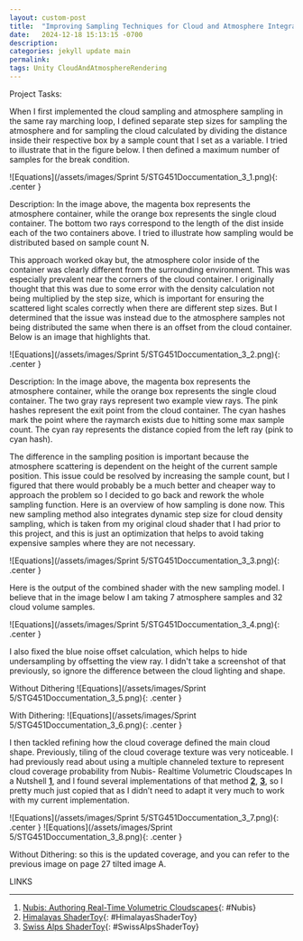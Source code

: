 ```yaml
---
layout: custom-post
title:  "Improving Sampling Techniques for Cloud and Atmosphere Integration"
date:   2024-12-18 15:13:15 -0700
description: 
categories: jekyll update main
permalink:  
tags: Unity CloudAndAtmosphereRendering
---
```


Project Tasks:

When I first implemented the cloud sampling and atmosphere sampling in the same ray marching loop, I defined separate step sizes for sampling the atmosphere and for sampling the cloud calculated by dividing the distance inside their respective box by a sample count that I set as a variable. I tried to illustrate that in the figure below.  I then defined a maximum number of samples for the break condition.

![Equations](/assets/images/Sprint 5/STG451Doccumentation_3_1.png){: .center }

Description: In the image above, the magenta box represents the atmosphere container, while the orange box represents the single cloud container. The bottom two rays correspond to the length of the dist inside each of the two containers above. I tried to illustrate how sampling would be distributed based on sample count N. 

This approach worked okay but, the atmosphere color inside of the container was clearly different from the surrounding environment. This was especially prevalent near the corners of the cloud container. I originally thought that this was due to some error with the density calculation not being multiplied by the step size, which is important for ensuring the scattered light scales correctly when there are different step sizes. But I determined that the issue was instead due to the atmosphere samples not being distributed the same when there is an offset from the cloud container. Below is an image that highlights that.

![Equations](/assets/images/Sprint 5/STG451Doccumentation_3_2.png){: .center }

Description: In the image above, the magenta box represents the atmosphere container, while the orange box represents the single cloud container. The two gray rays represent two example view rays. The pink hashes represent the exit point from the cloud container. The cyan hashes mark the point where the raymarch exists due to hitting some max sample count. The cyan ray represents the distance copied from the left ray (pink to cyan hash).

The difference in the sampling position is important because the atmosphere scattering is dependent on the height of the current sample position. This issue could be resolved by increasing the sample count, but I figured that there would probably be a much better and cheaper way to approach the problem so I decided to go back and rework the whole sampling function. Here is an overview of how sampling is done now. This new sampling method also integrates dynamic step size for cloud density sampling, which is taken from my original cloud shader that I had prior to this project, and this is just an optimization that helps to avoid taking expensive samples where they are not necessary.

![Equations](/assets/images/Sprint 5/STG451Doccumentation_3_3.png){: .center }

Here is the output of the combined shader with the new sampling model. I believe that in the image below I am taking 7 atmosphere samples and 32 cloud volume samples.

![Equations](/assets/images/Sprint 5/STG451Doccumentation_3_4.png){: .center }

I also fixed the blue noise offset calculation, which helps to hide undersampling by offsetting the view ray. I didn't take a screenshot of that previously, so ignore the difference between the cloud lighting and shape.

Without Dithering 
![Equations](/assets/images/Sprint 5/STG451Doccumentation_3_5.png){: .center }

With Dithering: 
![Equations](/assets/images/Sprint 5/STG451Doccumentation_3_6.png){: .center }

I then tackled refining how the cloud coverage defined the main cloud shape. Previously, tiling of the cloud coverage texture was very noticeable. I had previously read about using a multiple channeled texture to represent cloud coverage probability from Nubis- Realtime Volumetric Cloudscapes In a Nutshell **[1](#Nubis)**, and I found several implementations of that method **[2](#HimalayasShaderToy)**, **[3](#SwissAlpsShaderToy)**, so I pretty much just copied that as I didn’t need to adapt it very much to work with my current implementation.

![Equations](/assets/images/Sprint 5/STG451Doccumentation_3_7.png){: .center }
![Equations](/assets/images/Sprint 5/STG451Doccumentation_3_8.png){: .center }

Without Dithering: so this is the updated coverage, and you can refer to the previous image on page 27 tilted image A. 


<div class="reusable-divider">
    <span class="small-header-text">LINKS</span>
    <hr>
</div>

1. [Nubis: Authoring Real-Time Volumetric Cloudscapes](https://www.guerrilla-games.com/read/nubis-authoring-real-time-volumetric-cloudscapes-with-the-decima-engine){: #Nubis}
2. [Himalayas ShaderToy](https://www.shadertoy.com/view/MdGfzh){: #HimalayasShaderToy}
3. [Swiss Alps ShaderToy](https://www.shadertoy.com/view/ttcSD8){: #SwissAlpsShaderToy}




[jekyll-docs]: https://jekyllrb.com/docs/home
[jekyll-gh]:   https://github.com/jekyll/jekyll
[jekyll-talk]: https://talk.jekyllrb.com/

